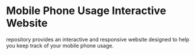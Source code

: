 # Mobile Phone Usage Interactive Website
 repository provides an interactive and responsive website designed to help you keep track of your mobile phone usage.
